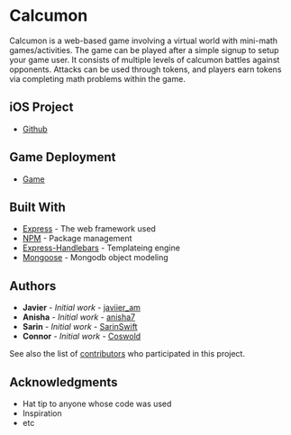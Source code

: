 # Calcumon

Calcumon is a web-based game involving a virtual world with mini-math games/activities. The game can be played after a simple signup to setup your game user. It consists of multiple levels of calcumon battles against opponents. Attacks can be used through tokens, and players earn tokens via completing math problems within the game. 

## iOS Project
* [Github](https://github.com/SarinSwift/Calcumon) 

## Game Deployment
* [Game](calcumongame.herokuapp.com) 

<!---
## Getting Started

These instructions will get you a copy of the project up and running on your local machine for development and testing purposes. See deployment for notes on how to deploy the project on a live system.

### Prerequisites

What things you need to install the software and how to install them

```
Give examples
```

### Installing

A step by step series of examples that tell you how to get a development env running

Say what the step will be

```
Give the example
```

And repeat

```
until finished
```

End with an example of getting some data out of the system or using it for a little demo

## Running the tests

Explain how to run the automated tests for this system

### Break down into end to end tests

Explain what these tests test and why

```
Give an example
```

### And coding style tests

Explain what these tests test and why

```
Give an example
```

## Deployment

Add additional notes about how to deploy this on a live system

-->

## Built With

* [Express](https://expressjs.com/) - The web framework used
* [NPM](https://www.npmjs.com/) - Package management
* [Express-Handlebars](https://github.com/ericf/express-handlebars) - Templateing engine
* [Mongoose](https://mongoosejs.com/) - Mongodb object modeling

## Authors

* **Javier** - *Initial work* - [javiier_am](https://github.com/javiermms)
* **Anisha** - *Initial work* - [anisha7](https://github.com/Anisha7)
* **Sarin** - *Initial work* - [SarinSwift](https://github.com/SarinSwift)
* **Connor** - *Initial work* - [Coswold](https://github.com/Coswold)

See also the list of [contributors](https://github.com/Coswold/Calcumon/graphs/contributors) who participated in this project.

## Acknowledgments

* Hat tip to anyone whose code was used
* Inspiration
* etc
